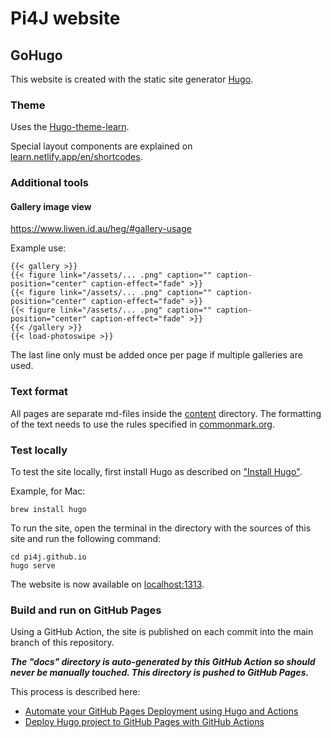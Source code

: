 # Pi4J website

## GoHugo

This website is created with the static site generator [Hugo](https://gohugo.io/).

### Theme

Uses the [Hugo-theme-learn](https://learn.netlify.app/en/).

Special layout components are explained on [learn.netlify.app/en/shortcodes](https://learn.netlify.app/en/shortcodes/notice/).

### Additional tools 

#### Gallery image view

https://www.liwen.id.au/heg/#gallery-usage

Example use:

```
{{< gallery >}}
{{< figure link="/assets/... .png" caption="" caption-position="center" caption-effect="fade" >}}
{{< figure link="/assets/... .png" caption="" caption-position="center" caption-effect="fade" >}}
{{< figure link="/assets/... .png" caption="" caption-position="center" caption-effect="fade" >}}
{{< /gallery >}}
{{< load-photoswipe >}}
```

The last line only must be added once per page if multiple galleries are used.

### Text format

All pages are separate md-files inside the [content](content/) directory. The formatting
of the text needs to use the rules specified in [commonmark.org](https://spec.commonmark.org/0.29/).

### Test locally

To test the site locally, first install Hugo as described on ["Install Hugo"](https://gohugo.io/getting-started/installing/).

Example, for Mac:

```
brew install hugo
```

To run the site, open the terminal in the directory with the sources of this site and run the following command:

```
cd pi4j.github.io
hugo serve
```

The website is now available on [localhost:1313](http://localhost:1313/).

### Build and run on GitHub Pages

Using a GitHub Action, the site is published on each commit into the main branch of this repository.

***The "docs" directory is auto-generated by this GitHub Action so should never be manually touched. This directory is pushed to GitHub Pages.***

This process is described here:

* [Automate your GitHub Pages Deployment using Hugo and Actions](https://medium.com/@asishrs/automate-your-github-pages-deployment-using-hugo-and-actions-518b959a51f9)
* [Deploy Hugo project to GitHub Pages with GitHub Actions](https://discourse.gohugo.io/t/deploy-hugo-project-to-github-pages-with-github-actions/20725)
